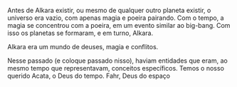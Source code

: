 
Antes de Alkara existir, ou mesmo de qualquer outro planeta existir, o universo era vazio, com apenas magia e poeira pairando. Com o tempo, a magia se concentrou com a poeira, em um evento similar ao big-bang. Com isso os planetas se formaram, e em turno, Alkara.

Alkara era um mundo de deuses, magia e conflitos.

Nesse passado (e coloque passado nisso), haviam entidades que eram, ao mesmo tempo que representavam, conceitos específicos. Temos o nosso querido Acata, o Deus do tempo. Fahr, Deus do espaço
